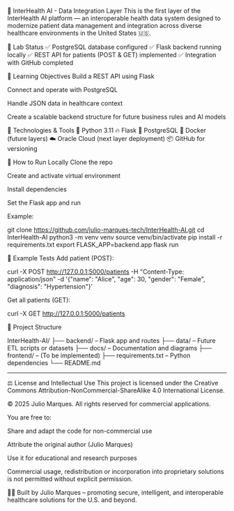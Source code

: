 🧠 InterHealth AI - Data Integration Layer
This is the first layer of the InterHealth AI platform — an interoperable health data system designed to modernize patient data management and integration across diverse healthcare environments in the United States 🇺🇸.

🚦 Lab Status
✅ PostgreSQL database configured
✅ Flask backend running locally
✅ REST API for patients (POST & GET) implemented
✅ Integration with GitHub completed

🎯 Learning Objectives
Build a REST API using Flask

Connect and operate with PostgreSQL

Handle JSON data in healthcare context

Create a scalable backend structure for future business rules and AI models

🧰 Technologies & Tools
🐍 Python 3.11
🔥 Flask
🐘 PostgreSQL
🐳 Docker (future layers)
☁️ Oracle Cloud (next layer deployment)
📦 GitHub for versioning

🚀 How to Run Locally
Clone the repo

Create and activate virtual environment

Install dependencies

Set the Flask app and run

Example:

git clone https://github.com/julio-marques-tech/InterHealth-AI.git
cd InterHealth-AI
python3 -m venv venv
source venv/bin/activate
pip install -r requirements.txt
export FLASK_APP=backend.app
flask run

🧪 Example Tests
Add patient (POST):

curl -X POST http://127.0.0.1:5000/patients -H "Content-Type: application/json" -d '{"name": "Alice", "age": 30, "gender": "Female", "diagnosis": "Hypertension"}'

Get all patients (GET):

curl -X GET http://127.0.0.1:5000/patients

📁 Project Structure

InterHealth-AI/
├── backend/ – Flask app and routes
├── data/ – Future ETL scripts or datasets
├── docs/ – Documentation and diagrams
├── frontend/ – (To be implemented)
├── requirements.txt – Python dependencies
└── README.md

---

⚖️ License and Intellectual Use
This project is licensed under the
Creative Commons Attribution-NonCommercial-ShareAlike 4.0 International License.

© 2025 Julio Marques. All rights reserved for commercial applications.

You are free to:

Share and adapt the code for non-commercial use

Attribute the original author (Julio Marques)

Use it for educational and research purposes

Commercial usage, redistribution or incorporation into proprietary solutions is not permitted without explicit permission.

👨‍⚕️ Built by Julio Marques – promoting secure, intelligent, and interoperable healthcare solutions for the U.S. and beyond.
